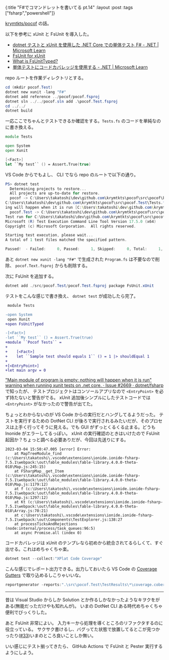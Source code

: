{:title "F#でコマンドレットを書いてる pt.14"
:layout :post
:tags ["fsharp","powershell"]}

[krymtkts/pocof](https://github.com/krymtkts/pocof) の話。

以下を参考に xUnit と FsUnit を導入した。

- [dotnet テストと xUnit を使用した .NET Core での単体テスト F# - .NET | Microsoft Learn](https://learn.microsoft.com/ja-jp/dotnet/core/testing/unit-testing-fsharp-with-dotnet-test)
- [FsUnit for xUnit](https://fsprojects.github.io/FsUnit/xUnit.html)
- [What is FsUnitTyped?](https://fsprojects.github.io/FsUnit/FsUnitTyped.html)
- [単体テストにコードカバレッジを使用する - .NET | Microsoft Learn](https://learn.microsoft.com/ja-jp/dotnet/core/testing/unit-testing-code-coverage?tabs=windows#code-coverage-tooling)

repo ルートを作業ディレクトリとする。

```powershell
cd (mkdir pocof.Test)
dotnet new xunit -lang "F#"
dotnet add reference ../pocof/pocof.fsproj
dotnet sln ../../pocof.sln add .\pocof.Test.fsproj
cd ../../
dotnet build
```

一応ここでちゃんとテストできるか確認をする。`Tests.fs` のコードを単純なのに書き換える。

```fsharp
module Tests

open System
open Xunit

[<Fact>]
let ``My test`` () = Assert.True(true)
```

VS Code からでもよし、 CLI でなら repo のルートで以下の通り。

```powershell
PS> dotnet test
  Determining projects to restore...
  All projects are up-to-date for restore.
  pocof -> C:\Users\takatoshi\dev\github.com\krymtkts\pocof\src\pocof\bin\Debug\net6.0\pocof.dll
C:\Users\takatoshi\dev\github.com\krymtkts\pocof\src\pocof.Test\Tests.fs(7,39): warning FS0988: Main module of program is empty: noth
ing will happen when it is run [C:\Users\takatoshi\dev\github.com\krymtkts\pocof\src\pocof.Test\pocof.Test.fsproj]
  pocof.Test -> C:\Users\takatoshi\dev\github.com\krymtkts\pocof\src\pocof.Test\bin\Debug\net6.0\pocof.Test.dll
Test run for C:\Users\takatoshi\dev\github.com\krymtkts\pocof\src\pocof.Test\bin\Debug\net6.0\pocof.Test.dll (.NETCoreApp,Version=v6.0)
Microsoft (R) Test Execution Command Line Tool Version 17.5.0 (x64)
Copyright (c) Microsoft Corporation.  All rights reserved.

Starting test execution, please wait...
A total of 1 test files matched the specified pattern.

Passed!  - Failed:     0, Passed:     1, Skipped:     0, Total:     1, Duration: < 1 ms - pocof.Test.dll (net6.0)
```

あと `dotnet new xunit -lang "F#"` で生成された `Program.fs` は不要なので削除、 `pocof.Text.fsproj` からも削除する。

次に FsUnit を追加する。

```powershell
dotnet add ./src/pocof.Test/pocof.Test.fsproj package FsUnit.xUnit
```

テストをこんな感じで書き換え、 `dotnet test` が成功したら完了。

```diff
 module Tests

-open System
 open Xunit
+open FsUnitTyped

-[<Fact>]
-let ``My test`` () = Assert.True(true)
+module ``Pocof Tests`` =
+
+    [<Fact>]
+    let ``Sample test should equals 1`` () = 1 |> shouldEqual 1
+
+[<EntryPoint>]
+let main argv = 0
```

["Main module of program is empty: nothing will happen when it is run" warning when running xunit tests on .net core. · Issue #2669 · dotnet/fsharp](https://github.com/dotnet/fsharp/issues/2669) で知ったが、 テストプロジェクトはコンソールアプリなので `<EntryPoint>` を必ず持たないと警告がでる。 xUnit 追加後シンプルにしたテストコードでは `<EntryPoint>` がなかったので警告が出てた。

ちょっとわからないのが VS Code からの実行だとハングしてるようだった。
テストを実行するための DotNet CLI が後ろで実行されるみたいだが、そのプロセスは上手く行ってそうに見える。でも GUI がずっとくるくる止まる。どうも Inonide がエラーしてるっぽい。 xUnit の実行確認のときはいけたので FsUnit 起因か？ちょっと調べる必要ありだが、今回は先送りにする。

```log
2023-03-04 15:50:47.005 [error] Error:
    at MapTreeModule_find (c:\Users\takatoshi\.vscode\extensions\ionide.ionide-fsharp-7.5.1\webpack:\out\fable_modules\fable-library.4.0.0-theta-018\Map.js:245:15)
    at FSharpMap__get_Item (c:\Users\takatoshi\.vscode\extensions\ionide.ionide-fsharp-7.5.1\webpack:\out\fable_modules\fable-library.4.0.0-theta-018\Map.js:1179:12)
    at f (c:\Users\takatoshi\.vscode\extensions\ionide.ionide-fsharp-7.5.1\webpack:\out\fable_modules\fable-library.4.0.0-theta-018\Map.js:1297:12)
    at Kt (c:\Users\takatoshi\.vscode\extensions\ionide.ionide-fsharp-7.5.1\webpack:\out\fable_modules\fable-library.4.0.0-theta-018\Array.js:70:21)
    at c:\Users\takatoshi\.vscode\extensions\ionide.ionide-fsharp-7.5.1\webpack:\out\Components\TestExplorer.js:138:27
    at processTicksAndRejections (node:internal/process/task_queues:96:5)
    at async Promise.all (index 0)
```

コードカバレッジは xUnit のテンプレなら初めから統合されてるらしくて、すぐ出せる。これはめちゃくちゃ楽。

```powershell
dotnet test --collect:"XPlat Code Coverage"
```

こんな感じでレポート出力できる。出力しておいたら VS Code の [Coverage Gutters](https://marketplace.visualstudio.com/items?itemName=ryanluker.vscode-coverage-gutters) で取り込めるしこりゃいいな。

```powershell
reportgenerator -reports:".\src\pocof.Test\TestResults\*\coverage.cobertura.xml" -targetdir:"coverage" -reporttypes:Html
```

---

昔は Visual Studio からしか Solution とか作るしかなかったようなキヲクをがある(無能だっただけやも知れんが)。
いまの DotNet CLI ある時代めちゃくちゃ便利でびっくりした。

あと FsUnit 非常によい。
入力キーから処理を導くところのリファクタするのに役立っている。
サクサク書けるし、バグってた状態で放置してるとこが見つかったり([#33](https://github.com/krymtkts/pocof/pull/33))いまのところ良いことしか無い。

いい感じにテスト揃ってきたら、 GitHub Actions で FsUnit と Pester 実行するようにしよう。
